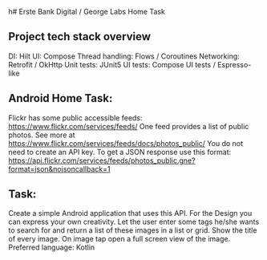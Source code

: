 h# Erste Bank Digital / George Labs Home Task

## Project tech stack overview

DI: Hilt
UI: Compose
Thread handling: Flows / Coroutines
Networking: Retrofit / OkHttp
Unit tests: JUnit5
UI tests: Compose UI tests / Espresso-like

## Android Home Task:

Flickr has some public accessible feeds:
https://www.flickr.com/services/feeds/
One feed provides a list of public photos. See more at
https://www.flickr.com/services/feeds/docs/photos_public/
You do not need to create an API key.
To get a JSON response use this format:
https://api.flickr.com/services/feeds/photos_public.gne?format=json&nojsoncallback=1

## Task:

Create a simple Android application that uses this API. For the Design you can express your own
creativity.
Let the user enter some tags he/she wants to search for and return a list of these images in a list
or grid.
Show the title of every image.
On image tap open a full screen view of the image.
Preferred language: Kotlin
